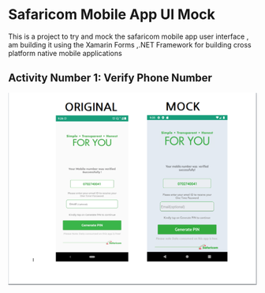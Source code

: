 # Safaricom Mobile App UI Mock
This is a project to try and mock the safaricom mobile app user interface , am building it using the Xamarin Forms ,.NET Framework for building cross platform native mobile applications 

## Activity Number 1: Verify Phone Number 

![Image of Verify Mobile Number](SafaricomMobileAppUMock/SafaricomMobileAppUMock/ScreenShots/verifyPhoneNumber.PNG)

